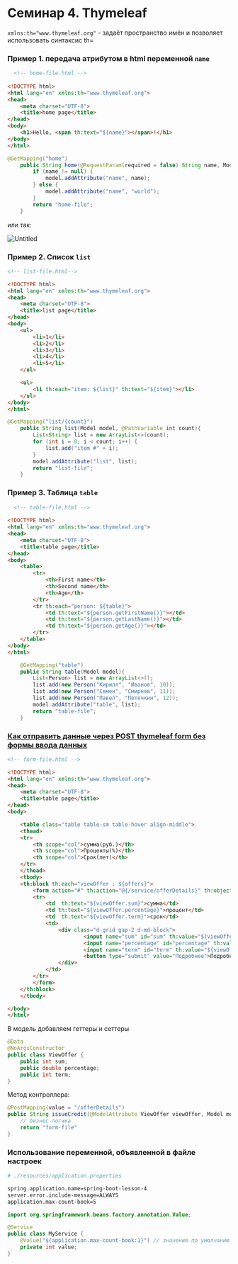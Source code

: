 # Семинар 4. Thymeleaf

`xmlns:th="www.thymeleaf.org"` - задаёт пространство имён и позволяет использовать синтаксис th=  

### Пример 1. передача атрибутом в html переменной `name`

```html
  <!-- home-file.html -->  
                                 
<!DOCTYPE html>
<html lang="en" xmlns:th="www.thymeleaf.org">
<head>
    <meta charset="UTF-8">
    <title>home page</title>
</head>
<body>
    <h1>Hello, <span th:text="${name}"></span>!</h1>
</body>
</html>
```

```java
@GetMapping("home")
    public String home(@RequestParam(required = false) String name, Model model){
        if (name != null) {
            model.addAttribute("name", name);
        } else {
            model.addAttribute("name", "world");
        }
        return "home-file";
    }
```

или так:

![Untitled](https://prod-files-secure.s3.us-west-2.amazonaws.com/ea81ed0a-2b39-4208-a877-05df4447555f/e11316ad-2ce3-4210-a770-1cb932af7551/Untitled.png)

### Пример 2. Список `list`

```html
<!-- list-file.html-->

<!DOCTYPE html>
<html lang="en" xmlns:th="www.thymeleaf.org">
<head>
    <meta charset="UTF-8">
    <title>list page</title>
</head>
<body>
    <ul>
        <li>1</li>
        <li>2</li>
        <li>3</li>
        <li>4</li>
        <li>5</li>
    </ul>

    <ul>
        <li th:each="item: ${list}" th:text="${item}"></li>
    </ul>
</body>
</html>

```

```java
@GetMapping("list/{count}")
    public String list(Model model, @PathVariable int count){
        List<String> list = new ArrayList<>(count);
        for (int i = 0; i < count; i++) {
            list.add("item #" + i);
        }
        model.addAttribute("list", list);
        return "list-file";
    }
```

### Пример 3. Таблица `table`

```html
  <!-- table-file.html -->
  
<!DOCTYPE html>
<html lang="en" xmlns:th="www.thymeleaf.org">
<head>
    <meta charset="UTF-8">
    <title>table page</title>
</head>
<body>
    <table>
        <tr>
            <th>First name</th>
            <th>Second name</th>
            <th>Age</th>
        </tr>
        <tr th:each="person: ${table}">
            <td th:text="${person.getFirstName()}"></td>
            <td th:text="${person.getLastName()}"></td>
            <td th:text="${person.getAge()}"></td>
        </tr>
    </table>
</body>
</html>

```

```java
    @GetMapping("table")
    public String table(Model model){
        List<Person> list = new ArrayList<>();
        list.add(new Person("Кирилл", "Иванов", 10));
        list.add(new Person("Семен", "Смирнов", 11));
        list.add(new Person("Павел", "Петечкин", 12));
        model.addAttribute("table", list);
        return "table-file";
    }
```

### [Как отправить данные через POST thymeleaf form без формы ввода данных](https://ru.stackoverflow.com/questions/1487559/%D0%9A%D0%B0%D0%BA-%D0%BE%D1%82%D0%BF%D1%80%D0%B0%D0%B2%D0%B8%D1%82%D1%8C-%D0%B4%D0%B0%D0%BD%D0%BD%D1%8B%D0%B5-%D1%87%D0%B5%D1%80%D0%B5%D0%B7-post-thymeleaf-form-%D0%B1%D0%B5%D0%B7-%D1%84%D0%BE%D1%80%D0%BC%D1%8B-%D0%B2%D0%B2%D0%BE%D0%B4%D0%B0-%D0%B4%D0%B0%D0%BD%D0%BD%D1%8B%D1%85)

```html
<!-- form-file.html -->

<!DOCTYPE html>
<html lang="en" xmlns:th="www.thymeleaf.org">
<head>
    <meta charset="UTF-8">
    <title>table page</title>
</head>
<body>

    <table class="table table-sm table-hover align-middle">
    <thead>
    <tr>
        <th scope="col">сумма(руб.)</th>
        <th scope="col">Проценты(%)</th>
        <th scope="col">Срок(лет)</th>
    </tr>
    </thead>
    <tbody>
    <th:block th:each="viewOffer : ${offers}">
        <form action="#" th:action="@{/service/offerDetails}" th:object="${viewOffer}" method="post">
        <tr>
            <td  th:text="${viewOffer.sum}">сумма</td>
            <td th:text="${viewOffer.percentage}">процент</td>
            <td  th:text="${viewOffer.term}">срок</td>
            <td>
                <div class="d-grid gap-2 d-md-block">
                        <input name="sum" id="sum" th:value="${viewOffer.sum}" type="hidden"/>
                        <input name="percentage" id="percentage" th:value="${viewOffer.percentage}" type="hidden"/>
                        <input name="term" id="term" th:value="${viewOffer.term}" type="hidden"/>
                        <button type="submit" value="Подробнее">Подробнее</button>
                </div>
            </td>
        </tr>
        </form>
    </th:block>
    </tbody>

</body>
</html>

```
В модель добавляем геттеры и сеттеры

```java
@Data
@NoArgsConstructor
public class ViewOffer {
    public int sum;
    public double percentage;
    public int term;
}
```

Метод контроллера:

```java
@PostMapping(value = "/offerDetails")
public String issueCredit(@ModelAttribute ViewOffer viewOffer, Model model) {
    // бизнес-логика
    return "form-file"
}

```


### Использование переменной, объявленной в файле настроек

```bash
# ./resources/application.properties

spring.application.name=spring-boot-lesson-4
server.error.include-message=ALWAYS
application.max-count-book=5
```

```java
import org.springframework.beans.factory.annotation.Value;

@Service
public class MyService {
    @Value("${application.max-count-book:1}") // значение по умолчанию 1
    private int value;
}
```